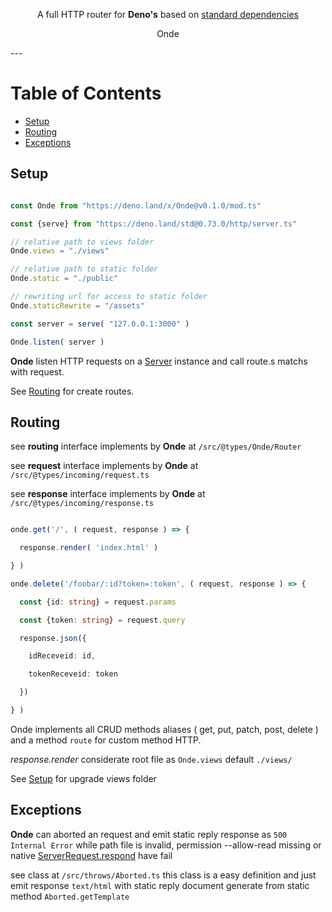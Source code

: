 <p align="center">
  A full HTTP router for <strong>Deno's</strong> based on <a href="https://deno.land/std@0.73.0">standard dependencies</a>
</p>
<p align="center">
  Onde
</p>
---

# Table of Contents

- [Setup](#setup)
- [Routing](#routing)
- [Exceptions](#exceptions)

## Setup

```ts

const Onde from "https://deno.land/x/Onde@v0.1.0/mod.ts"

const {serve} from "https://deno.land/std@0.73.0/http/server.ts"

// relative path to views folder
Onde.views = "./views"

// relative path to static folder
Onde.static = "./public"

// rewriting url for access to static folder
Onde.staticRewrite = "/assets"

const server = serve( "127.0.0.1:3000" )

Onde.listen( server )

```

**Onde** listen HTTP requests on a [Server](https://doc.deno.land/https/deno.land/std/http/mod.ts#Server) instance
and call route.s matchs with request.

See [Routing](#routing) for create routes.

## Routing

see **routing** interface implements by **Onde** at `/src/@types/Onde/Router`

see **request** interface implements by **Onde** at  `/src/@types/incoming/request.ts`

see **response** interface implements by **Onde** at  `/src/@types/incoming/response.ts`

```ts

onde.get('/', ( request, response ) => {

  response.render( 'index.html' )

} )

onde.delete('/foobar/:id?token=:token', ( request, response ) => {

  const {id: string} = request.params

  const {token: string} = request.query

  response.json({

    idReceveid: id,

    tokenReceveid: token

  })

} )

```

Onde implements all CRUD methods aliases ( get, put, patch, post, delete )
and a method `route` for custom method HTTP.

*response.render* considerate root file as `Onde.views` default `./views/`

See [Setup](#setup) for upgrade views folder

## Exceptions

**Onde** can aborted an request and emit static reply response as `500 Internal Error`
while path file is invalid, permission --allow-read missing or native [ServerRequest.respond](https://doc.deno.land/https/deno.land/std/http/mod.ts#ServerRequest) have fail

see class at `/src/throws/Aborted.ts` this class is a easy definition and just emit response `text/html` with static reply document generate from static method `Aborted.getTemplate`
